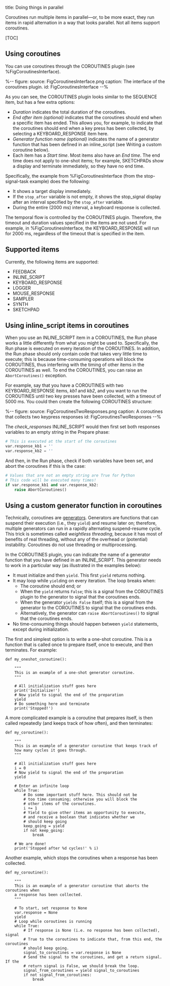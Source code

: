title: Doing things in parallel


Coroutines run multiple items in parallel—or, to be more exact, they run items in rapid alternation in a way that looks parallel. Not all items support coroutines.


[TOC]


## Using coroutines

You can use coroutines through the COROUTINES plugin (see %FigCoroutinesInterface).


%--
figure:
 source: FigCoroutinesInterface.png
 caption: The interface of the coroutines plugin.
 id: FigCoroutinesInterface
--%


As you can see, the COROUTINES plugin looks similar to the SEQUENCE item, but has a few extra options:

- *Duration* indicates the total duration of the coroutines.
- *End after item (optional)* indicates that the coroutines should end when a specific item has ended. This allows you, for example, to indicate that the coroutines should end when a key press has been collected, by selecting a KEYBOARD_RESPONSE item here.
- *Generator function name (optional)* indicates the name of a generator function that has been defined in an inline_script (see Writing a custom coroutine below).
- Each item has a *Start time*. Most items also have an *End time*. The end time does not apply to one-shot items; for example, SKETCHPADs show a display and terminate immediately, so they have no end time.

Specifically, the example from %FigCoroutinesInterface (from the stop-signal-task example) does the following:

- It shows a target display immediately.
- If the `stop_after` variable is not empty, it shows the stop_signal display after an interval specified by the `stop_after` variable.
- During the entire (2000 ms) interval, a keyboard response is collected.

The temporal flow is controlled by the COROUTINES plugin. Therefore, the timeout and duration values specified in the items are not used. For example, in %FigCoroutinesInterface, the KEYBOARD_RESPONSE will run for 2000 ms, regardless of the timeout that is specified in the item.


## Supported items

Currently, the following items are supported:

- FEEDBACK
- INLINE_SCRIPT
- KEYBOARD_RESPONSE
- LOGGER
- MOUSE_RESPONSE
- SAMPLER
- SYNTH
- SKETCHPAD


## Using inline_script items in coroutines

When you use an INLINE_SCRIPT item in a COROUTINES, the Run phase works a little differently from what you might be used to. Specifically, the Run phase is executed on every iteration of the COROUTINES. In addition, the Run phase should only contain code that takes very little time to execute; this is because time-consuming operations will block the COROUTINES, thus interfering with the timing of other items in the COROUTINES as well. To end the COROUTINES, you can raise an `AbortCoroutines()` exception.

For example, say that you have a COROUTINES with two KEYBOARD_RESPONSE items, *kb1* and *kb2*, and you want to run the COROUTINES until two key presses have been collected, with a timeout of 5000 ms. You could then create the following COROUTINES structure:


%--
figure:
 source: FigCoroutinesTwoResponses.png
 caption: A coroutines that collects two keypress responses
 id: FigCoroutinesTwoResponses
--%

The *check_responses* INLINE_SCRIPT would then first set both responses variables to an empty string in the Prepare phase:

```python
# This is executed at the start of the coroutines
var.response_kb1 = ''
var.response_kb2 = ''
```

And then, in the Run phase, check if both variables have been set, and abort the coroutines if this is the case:

```python
# Values that are not an empty string are True for Python
# This code will be executed many times!
if var.response_kb1 and var.response_kb2:
    raise AbortCoroutines()
```


## Using a custom generator function in coroutines

Technically, coroutines are [generators](https://en.wikipedia.org/wiki/Generator_(computer_programming)). Generators are functions that can suspend their execution (i.e., they `yield`) and resume later on; therefore, multiple generators can run in a rapidly alternating suspend-resume cycle. This trick is sometimes called *weightless threading*, because it has most of benefits of real threading, without any of the overhead or (potential) instability. Coroutines do not use threading or multiprocessing.

In the COROUTINES plugin, you can indicate the name of a generator function that you have defined in an INLINE_SCRIPT. This generator needs to work in a particular way (as illustrated in the examples below):

- It must initialize and then `yield`. This first `yield` returns nothing.
- It may loop while `yield`ing on every iteration. The loop breaks when:
    - The coroutine should end; or
    - When the `yield` returns `False`; this is a signal from the COROUTINES plugin to the generator to signal that the coroutines ends.
    - When the generator `yields False` itself; this is a signal from the generator to the COROUTINES to signal that the coroutines ends.
    - Alternatively, the generator can `raise AbortCoroutines()` to signal that the coroutines ends.
- No time-consuming things should happen between `yield` statements, except during initialization.

The first and simplest option is to write a one-shot coroutine. This is a function that is called once to prepare itself, once to execute, and then terminates. For example:

~~~ .python
def my_oneshot_coroutine():

	"""
	This is an example of a one-shot generator coroutine.
	"""

	# All initialization stuff goes here
	print('Initialize!')
	# Now yield to signal the end of the preparation
	yield
	# Do something here and terminate
	print('Stopped!')
~~~

A more complicated example is a coroutine that prepares itself, is then called repeatedly (and keeps track of how often), and then terminates:

~~~ .python
def my_coroutine():

	"""
	This is an example of a generator coroutine that keeps track of
	how many cycles it goes through.
	"""

	# All initialization stuff goes here
	i = 0
	# Now yield to signal the end of the preparation
	yield

	# Enter an infinite loop
	while True:
		# Do some important stuff here. This should not be
		# too time consuming; otherwise you will block the
		# other items of the coroutines.
		i += 1
		# Yield to give other items an opportunity to execute,
		# and receive a boolean that indicates whether we
		# should keep going
		keep_going = yield
		if not keep_going:
			break

	# We are done!
	print('Stopped after %d cycles!' % i)
~~~

Another example, which stops the coroutines when a response has been collected.

~~~ .python
def my_coroutine():

	"""
	This is an example of a generator coroutine that aborts the coroutines when
	a response has been collected.
	"""

	# To start, set response to None
	var.response = None
	yield
	# Loop while coroutines is running
	while True:
		# If response is None (i.e. no response has been collected), signal
		# True to the coroutines to indicate that, from this end, the coroutines
		# should keep going.
		signal_to_coroutines = var.response is None
		# Send the signal to the coroutines, and get a return signal. If the
		# return signal is False, we should break the loop.
		signal_from_coroutines = yield signal_to_coroutines
		if not signal_from_coroutines:
			break
~~~
